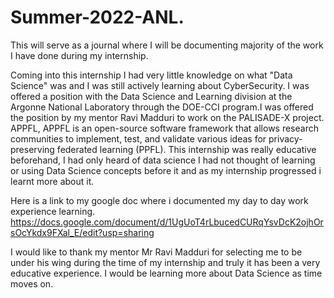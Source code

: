 # Summer-2022-ANL.
This will serve as a journal where I will be documenting majority of the work I have done during my internship.

Coming into this internship I had very little knowledge on what "Data Science" was and I was still actively learning about CyberSecurity. I was offered a position with the Data Science and Learning division at the Argonne National Laboratory through the DOE-CCI program.I was offered the position by my mentor Ravi Madduri to work on the PALISADE-X project. APPFL, APPFL is an open-source software framework that allows research communities to implement, test, and validate various ideas for privacy-preserving federated learning (PPFL). This internship was really educative beforehand, I had only heard of data science I had not thought of learning or using Data Science concepts before it and as my internship progressed i learnt more about it.

Here is a link to my google doc where i documented my day to day work experience learning. 
https://docs.google.com/document/d/1UgUoT4rLbucedCURqYsvDcK2ojhOrsOcYkdx9FXal_E/edit?usp=sharing

I would  like to thank my mentor Mr Ravi Madduri for selecting me to be under his wing during the time of my internship and truly it has been a very educative experience. I would be learning more about Data Science as time moves on.
